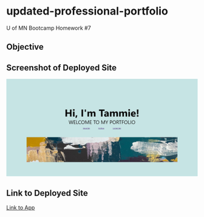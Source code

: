 # updated-professional-portfolio
U of MN Bootcamp Homework #7

## Objective


## Screenshot of Deployed Site

![image](https://github.com/tcrear/updated-professional-portfolio/blob/main/assets/images/profile-site-screenshot.JPG)


## Link to Deployed Site

[Link to App](https://tcrear.github.io/updated-professional-portfolio/)